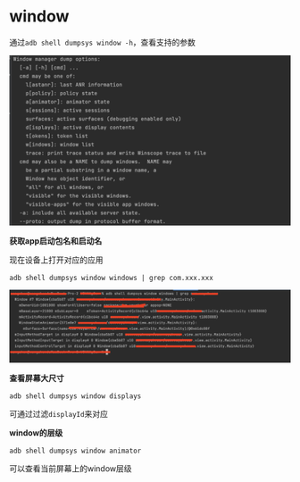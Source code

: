 # window

通过`adb shell dumpsys window -h`，查看支持的参数

![015](https://github.com/winfredzen/Android-Basic/blob/master/adb/images/015.png)



**获取app启动包名和启动名**

现在设备上打开对应的应用

```shell
adb shell dumpsys window windows | grep com.xxx.xxx
```

![016](https://github.com/winfredzen/Android-Basic/blob/master/adb/images/016.png)



**查看屏幕大尺寸**

```shell
adb shell dumpsys window displays
```

可通过过滤`displayId`来对应



**window的层级**

```shell
adb shell dumpsys window animator 
```

可以查看当前屏幕上的window层级



